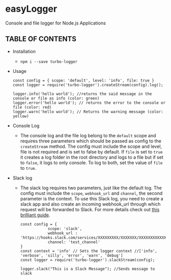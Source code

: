 # easyLogger
Console and file logger for Node.js Applications

## TABLE OF CONTENTS
  - Installation
    - ```npm i --save turbo-logger```

  - Usage
    ```node
    const config = { scope: 'default', level: 'info', file: true } 
    const logger = require('turbo-logger').createStream(config).log();
    
    logger.info('hello world'); //returns the said message in the console or file as info (color: green)
    logger.error('hello world'); // returns the error to the console or file (color: red)
    logger.warn('hello world'); // Returns the warning message (color: yellow)
    
    ```

  - Console Log
    - The console log and the file log belong to the ```default``` scope and requires three parameters which should be 
      passed as  config to the ```createStream``` method. The config must include the scope and level, file is not required 
      and is set to false by default.
      If ```file``` is set to ```true``` it creates a log folder in the root directory and logs to a file but if set to
      ```false```, it logs to only console. To log to both, set the value of ```file``` to ```true```.

  - Slack log
    - The slack log requires two parameters, just like the default log. The config must include the ```scope```,
     ```webhook_url``` and ```channel```, the second parameter is the context. To use this Slack log, you need 
      to create a slack app and also create an incoming webhook_url through which request will be forwarded to Slack. 
      For more details check out [this brilliant guide](https://api.slack.com/apps).

      ```node
      const config = {
                  scope: 'slack',
                  webhook_url : 'https://hooks.slack.com/services/XXXXXXXXX/XXXXXXX/XXXXXXXXXXXXXXX',
                  channel: 'test_channel'
      }
      const context = 'info' // Sets the logger context //['info', 'verbose', 'silly', 'error', 'warn', 'debug']
      const logger = require('turbo-logger').slackStream(config);
      
      logger.slack("This is a Slack Message"); //Sends message to slack

      ```
